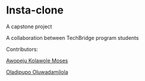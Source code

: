 # Insta-clone
A capstone project

A collaboration between TechBridge program students

Contributors:

[Awopeju Kolawole Moses](https://www.github.com/zymoclassic)

[Oladipupo Oluwadamilola](https://www.github.com/oluwadamilola-code)
